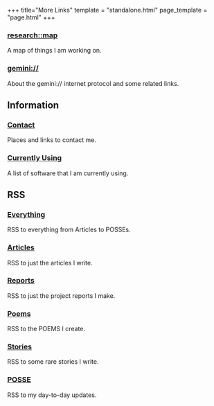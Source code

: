+++
title="More Links"
template = "standalone.html"
page_template = "page.html"
+++

### [research::map](https://map.scientiac.space)
A map of things I am working on.

### [gemini://](/gemini)
About the gemini:// internet protocol and some related links.

## Information

### [Contact](contact)
Places and links to contact me.

### [Currently Using](using) 
A list of software that I am currently using.

## RSS

### [Everything](/atom.xml) 
RSS to everything from Articles to POSSEs.

### [Articles](/writings/articles/atom.xml) 
RSS to just the articles I write.

### [Reports](/writings/reports/atom.xml) 
RSS to just the project reports I make.

### [Poems](/writings/poems/atom.xml) 
RSS to the POEMS I create.

### [Stories](/writings/stories/atom.xml) 
RSS to some rare stories I write.

### [POSSE](/syndicate/posse/atom.xml) 
RSS to my day-to-day updates.
